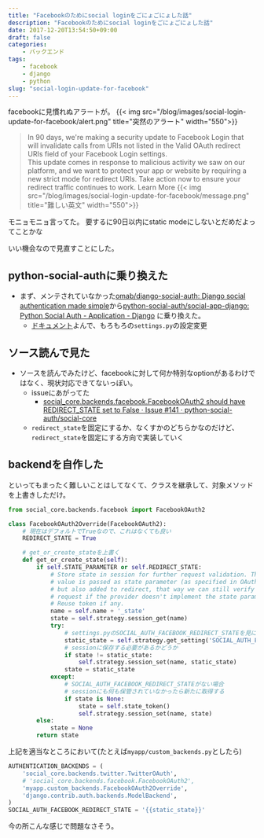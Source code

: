 ```yaml
---
title: "Facebookのためにsocial loginをごにょごにょした話"
description: "Facebookのためにsocial loginをごにょごにょした話"
date: 2017-12-20T13:54:50+09:00
draft: false
categories:
    - バックエンド
tags:
    - facebook
    - django
    - python
slug: "social-login-update-for-facebook"
---
```


facebookに見慣れぬアラートが。
{{< img src="/blog/images/social-login-update-for-facebook/alert.png" title="突然のアラート" width="550">}}  

> In 90 days, we're making a security update to Facebook Login that will invalidate calls from URIs not listed in the Valid OAuth redirect URIs field of your Facebook Login settings.  
This update comes in response to malicious activity we saw on our platform, and we want to protect your app or website by requiring a new strict mode for redirect URIs. Take action now to ensure your redirect traffic continues to work. Learn More
{{< img src="/blog/images/social-login-update-for-facebook/message.png" title="難しい英文" width="550">}}  


モニョモニョ言ってた。
要するに90日以内にstatic modeにしないとだめだよってことかな

いい機会なので見直すことにした。

## python-social-authに乗り換えた
* まず、メンテされていなかった[omab/django-social-auth: Django social authentication made simple](https://github.com/omab/django-social-auth)から[python-social-auth/social-app-django: Python Social Auth - Application - Django](https://github.com/python-social-auth/social-app-django)
に乗り換えた。
    * [ドキュメント](http://python-social-auth.readthedocs.io/en/latest/index.html)よんで、もろもろの`settings.py`の設定変更

## ソース読んで見た
* ソースを読んでみたけど、facebookに対して何か特別なoptionがあるわけではなく、現状対応できてないっぽい。
    * issueにあがってた
        * [social_core.backends.facebook.FacebookOAuth2 should have REDIRECT_STATE set to False · Issue #141 · python-social-auth/social-core](https://github.com/python-social-auth/social-core/issues/141)
    * `redirect_state`を固定にするか、なくすかのどちらかなのだけど、`redirect_state`を固定にする方向で実装していく

## backendを自作した
といってもまったく難しいことはしてなくて、クラスを継承して、対象メソッドを上書きしただけ。

```python
from social_core.backends.facebook import FacebookOAuth2

class FacebookOAuth2Override(FacebookOAuth2):
    # 現在はデフォルトでTrueなので、これはなくても良い
    REDIRECT_STATE = True

    # get_or_create_stateを上書く
    def get_or_create_state(self):
        if self.STATE_PARAMETER or self.REDIRECT_STATE:
            # Store state in session for further request validation. The state
            # value is passed as state parameter (as specified in OAuth2 spec),
            # but also added to redirect, that way we can still verify the
            # request if the provider doesn't implement the state parameter.
            # Reuse token if any.
            name = self.name + '_state'
            state = self.strategy.session_get(name)
            try:
                # settings.pyのSOCIAL_AUTH_FACEBOOK_REDIRECT_STATEを見に行く
                static_state = self.strategy.get_setting('SOCIAL_AUTH_FACEBOOK_REDIRECT_STATE')
                # sessionに保存する必要があるかどうか
                if state != static_state:
                    self.strategy.session_set(name, static_state)
                state = static_state
            except:
                # SOCIAL_AUTH_FACEBOOK_REDIRECT_STATEがない場合
                # sessionにも何も保管されていなかったら新たに取得する
                if state is None:
                    state = self.state_token()
                    self.strategy.session_set(name, state)
        else:
            state = None
        return state
```

上記を適当なところにおいて(たとえば`myapp/custom_backends.py`としたら)

```python
AUTHENTICATION_BACKENDS = (
    'social_core.backends.twitter.TwitterOAuth',
    # 'social_core.backends.facebook.FacebookOAuth2',
    'myapp.custom_backends.FacebookOAuth2Override',
    'django.contrib.auth.backends.ModelBackend',
)
SOCIAL_AUTH_FACEBOOK_REDIRECT_STATE = '{{static_state}}'
```
今の所こんな感じで問題なさそう。
